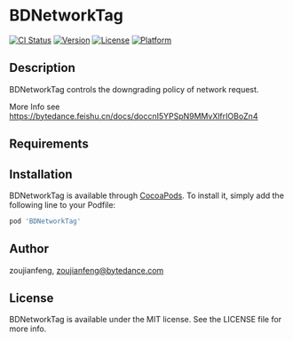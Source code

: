# BDNetworkTag

[![CI Status](https://img.shields.io/travis/zoujianfeng/BDNetworkTag.svg?style=flat)](https://travis-ci.org/zoujianfeng/BDNetworkTag)
[![Version](https://img.shields.io/cocoapods/v/BDNetworkTag.svg?style=flat)](https://cocoapods.org/pods/BDNetworkTag)
[![License](https://img.shields.io/cocoapods/l/BDNetworkTag.svg?style=flat)](https://cocoapods.org/pods/BDNetworkTag)
[![Platform](https://img.shields.io/cocoapods/p/BDNetworkTag.svg?style=flat)](https://cocoapods.org/pods/BDNetworkTag)

## Description

BDNetworkTag controls the downgrading policy of network request.

More Info see https://bytedance.feishu.cn/docs/doccnI5YPSpN9MMvXlfrIOBoZn4

## Requirements

## Installation

BDNetworkTag is available through [CocoaPods](https://cocoapods.org). To install
it, simply add the following line to your Podfile:

```ruby
pod 'BDNetworkTag'
```

## Author

zoujianfeng, zoujianfeng@bytedance.com

## License

BDNetworkTag is available under the MIT license. See the LICENSE file for more info.

